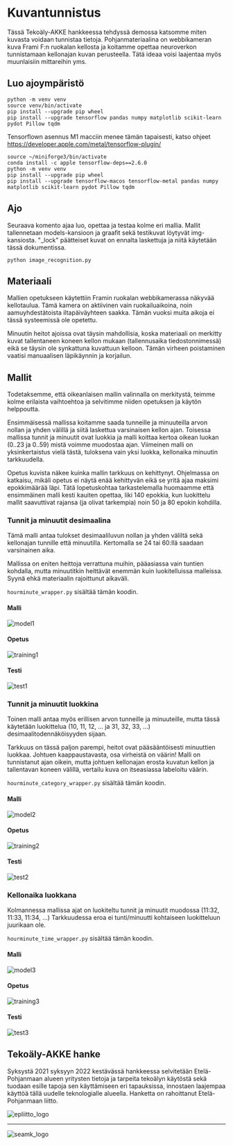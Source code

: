 [seamk_logo]:       /img/Seamk_logo.svg
[epliitto_logo]:    /img/EPLiitto_logo_vaaka_vari.jpg

[training1]:        /img/training_result_hhmm_lock.png
[training2]:        /img/training_result_hhmmcat_lock.png
[training3]:        /img/training_result_time_lock.png

[test1]:            /img/test_result_hhmm_lock.png
[test2]:            /img/test_result_hhmmcat_lock.png
[test3]:            /img/test_result_time_lock.png

[model1]:            /img/model_hhmm_lock.png
[model2]:            /img/model_hhmmcat_lock.png
[model3]:            /img/model_time_lock.png


# Kuvantunnistus

Tässä Tekoäly-AKKE hankkeessa tehdyssä demossa katsomme miten kuvasta voidaan tunnistaa tietoja. Pohjanmateriaalina on webbikameran kuva Frami F:n ruokalan kellosta ja koitamme opettaa neuroverkon tunnistamaan kellonajan kuvan perusteella. Tätä ideaa voisi laajentaa myös muunlaisiin mittareihin yms. 

## Luo ajoympäristö


```
python -m venv venv
source venv/bin/activate
pip install --upgrade pip wheel
pip install --upgrade tensorflow pandas numpy matplotlib scikit-learn pydot Pillow tqdm
```

Tensorflown asennus M1 macciin menee tämän tapaisesti, katso ohjeet https://developer.apple.com/metal/tensorflow-plugin/
```
source ~/miniforge3/bin/activate
conda install -c apple tensorflow-deps==2.6.0
python -m venv venv
pip install --upgrade pip wheel
pip install --upgrade tensorflow-macos tensorflow-metal pandas numpy matplotlib scikit-learn pydot Pillow tqdm
```

## Ajo

Seuraava komento ajaa luo, opettaa ja testaa kolme eri mallia. Mallit tallennetaan models-kansioon ja graafit sekä testikuvat löytyvät img-kansiosta. "_lock" päätteiset kuvat on ennalta laskettuja ja niitä käytetään tässä dokumentissa.

```
python image_recognition.py
```

## Materiaali

Mallien opetukseen käytettiin Framin ruokalan webbikamerassa näkyvää kellotaulua. Tämä kamera on aktiivinen vain ruokailuaikoina, noin aamuyhdestätoista iltapäiväyhteen saakka. Tämän vuoksi muita aikoja ei tässä systeemissä ole opetettu. 

Minuutin heitot ajoissa ovat täysin mahdollisia, koska materiaali on merkitty kuvat tallentaneen koneen kellon mukaan (tallennusaika tiedostonnimessä) eikä se täysin ole synkattuna kuvattuun kelloon. Tämän virheen poistaminen vaatisi manuaalisen läpikäynnin ja korjailun.

## Mallit

Todetaksemme, että oikeanlaisen mallin valinnalla on merkitystä, teimme kolme erilaista vaihtoehtoa ja selvitimme niiden opetuksen ja käytön helppoutta. 

Ensimmäisessä mallissa koitamme saada tunneille ja minuuteilla arvon nollan ja yhden välillä ja siitä laskettua varsinaisen kellon ajan. Toisessa mallissa tunnit ja minuutit ovat luokkia ja malli koittaa kertoa oikean luokan (0..23 ja 0..59) mistä voimme muodostaa ajan. Viimeinen malli on yksinkertaistus vielä tästä, tuloksena vain yksi luokka, kellonaika minuutin tarkkuudella.

Opetus kuvista näkee kuinka mallin tarkkuus on kehittynyt. Ohjelmassa on katkaisu, mikäli opetus ei näytä enää kehittyvän eikä se yritä ajaa maksimi epokkimäärää läpi. Tätä lopetuskohtaa tarkastelemalla huomaamme että ensimmäinen malli kesti kauiten opettaa, liki 140 epokkia, kun luokittelu mallit saavuttivat rajansa (ja olivat tarkempia) noin 50 ja 80 epokin kohdilla.

### Tunnit ja minuutit desimaalina

Tämä malli antaa tulokset desimaaliluvun nollan ja yhden väliltä sekä kellonajan tunnille että minuutilla. Kertomalla se 24 tai 60:llä saadaan varsinainen aika. 

Mallissa on eniten heittoja verrattuna muihin, pääasiassa vain tuntien kohdalla, mutta minuutitkin heittävät enemmän kuin luokitelluissa malleissa. Syynä ehkä materiaalin rajoittunut aikaväli. 

`hourminute_wrapper.py` sisältää tämän koodin.

#### Malli 

![model1]

#### Opetus

![training1]

#### Testi

![test1]

### Tunnit ja minuutit luokkina

Toinen malli antaa myös erillisen arvon tunneille ja minuuteille, mutta tässä käytetään luokittelua (10, 11, 12, ... ja 31, 32, 33, ...) desimaalitodennäköisyyden sijaan. 

Tarkkuus on tässä paljon parempi, heitot ovat pääsääntöisesti minuuttien luokkaa. Johtuen kaappaustavasta, osa virheistä on väärin! Malli on tunnistanut ajan oikein, mutta johtuen kellonajan erosta kuvatun kellon ja tallentavan koneen välillä, vertailu kuva on itseasiassa labeloitu väärin.

`hourminute_category_wrapper.py` sisältää tämän koodin.

#### Malli

![model2]

#### Opetus

![training2]

#### Testi

![test2]


### Kellonaika luokkana

Kolmannessa mallissa ajat on luokiteltu tunnit ja minuutit muodossa (11:32, 11:33, 11:34, ...) Tarkkuudessa eroa ei tunti/minuutti kohtaiseen luokitteluun juurikaan ole. 

`hourminute_time_wrapper.py` sisältää tämän koodin.

#### Malli

![model3]

#### Opetus

![training3]

#### Testi

![test3]


## Tekoäly-AKKE hanke

Syksystä 2021 syksyyn 2022 kestävässä hankkeessa selvitetään Etelä-Pohjanmaan alueen yritysten tietoja ja tarpeita tekoälyn käytöstä sekä tuodaan esille tapoja sen käyttämiseen eri tapauksissa, innostaen laajempaa käyttöä tällä uudelle teknologialle alueella. Hanketta on rahoittanut Etelä-Pohjanmaan liitto.

![epliitto_logo]

---

![seamk_logo]
